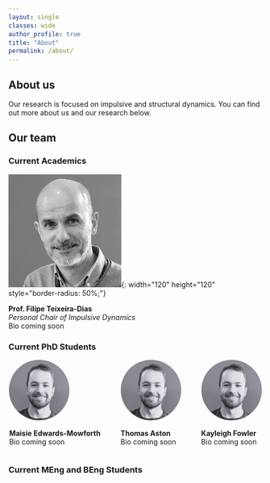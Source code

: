 ```yaml
---
layout: single
classes: wide
author_profile: true
title: "About"
permalink: /about/
---
```


## About us
Our research is focused on impulsive and structural dynamics. You can find out more about us and our research below.

## Our team 
### **Current Academics**
![FTD](../assets/images/headshots/ftd.jfif){: width="120" height="120" style="border-radius: 50%;"}  

**Prof. Filipe Teixeira-Dias**  
*Personal Chair of Impulsive Dynamics*  
Bio coming soon

### **Current PhD Students** 

<div style="display: flex; justify-content: center; gap: 40px; text-align: left; flex-wrap: wrap;">

<div>
  <img src="../assets/images/headshots/ta.JPG" alt="MEM" style="width: 120px; height: 120px; border-radius: 50%; object-fit: cover;">
  <p><strong>Maisie Edwards-Mowforth</strong><br>Bio coming soon</p>
</div>

<div>
  <img src="../assets/images/headshots/ta.JPG" alt="Thomas Aston" style="width: 120px; height: 120px; border-radius: 50%; object-fit: cover;">
  <p><strong>Thomas Aston</strong><br>Bio coming soon</p>
</div>

<div>
  <img src="../assets/images/headshots/ta.JPG" alt="KF" style="width: 120px; height: 120px; border-radius: 50%; object-fit: cover;">
  <p><strong>Kayleigh Fowler</strong><br>Bio coming soon</p>
</div>

</div>

### **Current MEng and BEng Students**